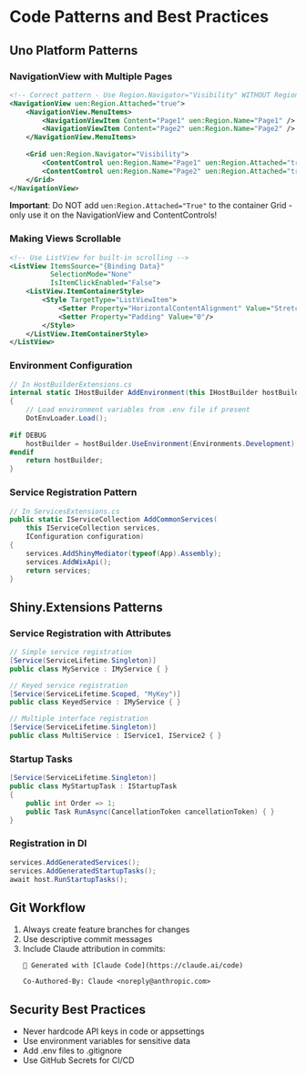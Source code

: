 # Code Patterns and Best Practices

## Uno Platform Patterns

### NavigationView with Multiple Pages
```xml
<!-- Correct pattern - Use Region.Navigator="Visibility" WITHOUT Region.Attached on container -->
<NavigationView uen:Region.Attached="true">
    <NavigationView.MenuItems>
        <NavigationViewItem Content="Page1" uen:Region.Name="Page1" />
        <NavigationViewItem Content="Page2" uen:Region.Name="Page2" />
    </NavigationView.MenuItems>
    
    <Grid uen:Region.Navigator="Visibility">
        <ContentControl uen:Region.Name="Page1" uen:Region.Attached="true"/>
        <ContentControl uen:Region.Name="Page2" uen:Region.Attached="true"/>
    </Grid>
</NavigationView>
```
**Important**: Do NOT add `uen:Region.Attached="True"` to the container Grid - only use it on the NavigationView and ContentControls!

### Making Views Scrollable
```xml
<!-- Use ListView for built-in scrolling -->
<ListView ItemsSource="{Binding Data}"
          SelectionMode="None"
          IsItemClickEnabled="False">
    <ListView.ItemContainerStyle>
        <Style TargetType="ListViewItem">
            <Setter Property="HorizontalContentAlignment" Value="Stretch"/>
            <Setter Property="Padding" Value="0"/>
        </Style>
    </ListView.ItemContainerStyle>
</ListView>
```

### Environment Configuration
```csharp
// In HostBuilderExtensions.cs
internal static IHostBuilder AddEnvironment(this IHostBuilder hostBuilder)
{
    // Load environment variables from .env file if present
    DotEnvLoader.Load();
    
#if DEBUG
    hostBuilder = hostBuilder.UseEnvironment(Environments.Development);
#endif
    return hostBuilder;
}
```

### Service Registration Pattern
```csharp
// In ServicesExtensions.cs
public static IServiceCollection AddCommonServices(
    this IServiceCollection services, 
    IConfiguration configuration)
{
    services.AddShinyMediator(typeof(App).Assembly);
    services.AddWixApi();
    return services;
}
```

## Shiny.Extensions Patterns

### Service Registration with Attributes
```csharp
// Simple service registration
[Service(ServiceLifetime.Singleton)]
public class MyService : IMyService { }

// Keyed service registration
[Service(ServiceLifetime.Scoped, "MyKey")]
public class KeyedService : IMyService { }

// Multiple interface registration
[Service(ServiceLifetime.Singleton)]
public class MultiService : IService1, IService2 { }
```

### Startup Tasks
```csharp
[Service(ServiceLifetime.Singleton)]
public class MyStartupTask : IStartupTask
{
    public int Order => 1;
    public Task RunAsync(CancellationToken cancellationToken) { }
}
```

### Registration in DI
```csharp
services.AddGeneratedServices();
services.AddGeneratedStartupTasks();
await host.RunStartupTasks();
```

## Git Workflow
1. Always create feature branches for changes
2. Use descriptive commit messages
3. Include Claude attribution in commits:
   ```
   🤖 Generated with [Claude Code](https://claude.ai/code)
   
   Co-Authored-By: Claude <noreply@anthropic.com>
   ```

## Security Best Practices
- Never hardcode API keys in code or appsettings
- Use environment variables for sensitive data
- Add .env files to .gitignore
- Use GitHub Secrets for CI/CD